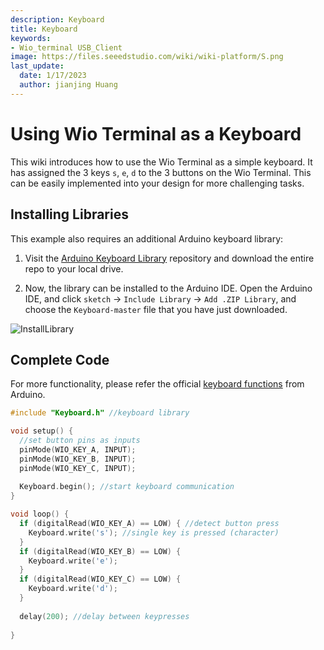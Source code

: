 ```yaml
---
description: Keyboard
title: Keyboard
keywords:
- Wio_terminal USB_Client
image: https://files.seeedstudio.com/wiki/wiki-platform/S.png
last_update:
  date: 1/17/2023
  author: jianjing Huang
---
```


# Using Wio Terminal as a Keyboard

This wiki introduces how to use the Wio Terminal as a simple keyboard. It has assigned the 3 keys `s`, `e`, `d` to the 3 buttons on the Wio Terminal. This can be easily implemented into your design for more challenging tasks.

## Installing Libraries

This example also requires an additional Arduino keyboard library:

1. Visit the [Arduino Keyboard Library](https://github.com/arduino-libraries/Keyboard) repository and download the entire repo to your local drive.

2. Now, the  library can be installed to the Arduino IDE. Open the Arduino IDE, and click `sketch` -> `Include Library` -> `Add .ZIP Library`, and choose the `Keyboard-master` file that you have just downloaded.

![InstallLibrary](https://files.seeedstudio.com/wiki/Wio-Terminal/img/Xnip2019-11-21_15-50-13.jpg)

## Complete Code

For more functionality, please refer the official [keyboard functions](https://www.arduino.cc/reference/en/language/functions/usb/keyboard/) from Arduino.

```cpp
#include "Keyboard.h" //keyboard library 

void setup() { 
  //set button pins as inputs
  pinMode(WIO_KEY_A, INPUT);
  pinMode(WIO_KEY_B, INPUT);
  pinMode(WIO_KEY_C, INPUT);
  
  Keyboard.begin(); //start keyboard communication
}

void loop() {  
  if (digitalRead(WIO_KEY_A) == LOW) { //detect button press
    Keyboard.write('s'); //single key is pressed (character) 
  }
  if (digitalRead(WIO_KEY_B) == LOW) {   
    Keyboard.write('e'); 
  }  
  if (digitalRead(WIO_KEY_C) == LOW) {        
    Keyboard.write('d');  
  } 
  
  delay(200); //delay between keypresses
  
}
```
